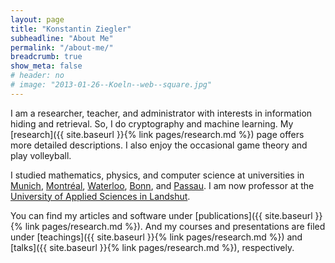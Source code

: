 ```yaml
---
layout: page
title: "Konstantin Ziegler"
subheadline: "About Me"
permalink: "/about-me/"
breadcrumb: true
show_meta: false
# header: no
# image: "2013-01-26--Koeln--web--square.jpg"
---
```


I am a researcher, teacher, and administrator with interests in information hiding and retrieval. So, I do cryptography and machine learning. My [research]({{ site.baseurl }}{% link pages/research.md %}) page offers more detailed descriptions. I also enjoy the occasional game theory and play volleyball.

I studied mathematics, physics, and computer science at universities in [Munich](https://www.tum.de/), [Montréal](http://www.mcgill.ca/), [Waterloo](https://uwaterloo.ca/), [Bonn](http://www3.uni-bonn.de/), and [Passau](http://www.uni-passau.de/en/). I am now professor at the [University of Applied Sciences in Landshut](https://www.haw-landshut.de/en.html).

You can find my articles and software under [publications]({{ site.baseurl }}{% link pages/research.md %}). And my courses and presentations are filed under [teachings]({{ site.baseurl }}{% link pages/research.md %}) and [talks]({{ site.baseurl }}{% link pages/research.md %}), respectively.
